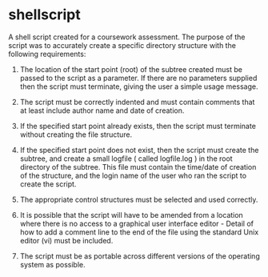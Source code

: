 # shellscript
A shell script created for a coursework assessment. The purpose of the script was to accurately create a specific directory structure with the following requirements:

1. The location of the start point (root) of the subtree created must be passed to the script as a parameter. If there are no parameters supplied then the script must terminate, giving the user a simple usage message.

2. The script must be correctly indented and must contain comments that at least include author name and date of creation.

3. If the specified start point already exists, then the script must terminate without creating the file structure.

4. If the specified start point does not exist, then the script must create the subtree, and create a small logfile ( called logfile.log ) in the root directory of the subtree. This file must contain the time/date of creation of the structure, and the login name of the user who ran the script to create the script.

5. The appropriate control structures must be selected and used correctly.

6. It is possible that the script will have to be amended from a location where there is no access to a graphical user interface editor - Detail of how to add a comment line to the end of the file using the standard Unix editor (vi)  must be included.

7. The script must be as portable across different versions of the operating system as possible.

